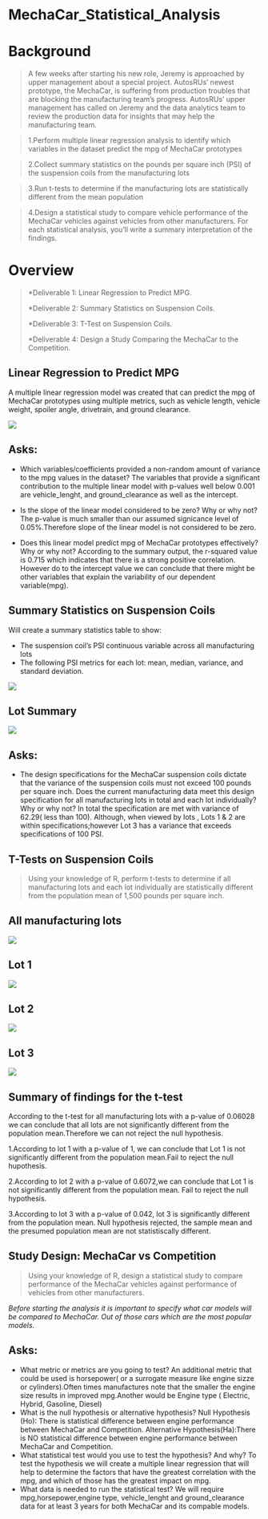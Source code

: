 # MechaCar_Statistical_Analysis

# Background
>A few weeks after starting his new role, Jeremy is approached by upper management about a special project. AutosRUs’ newest prototype, the MechaCar, is suffering from production troubles that are blocking the manufacturing team’s progress. AutosRUs’ upper management has called on Jeremy and the data analytics team to review the production data for insights that may help the manufacturing team.


>1.Perform multiple linear regression analysis to identify which variables in the dataset predict the mpg of MechaCar prototypes

>2.Collect summary statistics on the pounds per square inch (PSI) of the suspension coils from the manufacturing lots

>3.Run t-tests to determine if the manufacturing lots are statistically different from the mean population

>4.Design a statistical study to compare vehicle performance of the MechaCar vehicles against vehicles from other manufacturers. For each statistical analysis, you’ll write a summary interpretation of the findings.


# Overview
> *Deliverable 1: Linear Regression to Predict MPG.
> 
> *Deliverable 2: Summary Statistics on Suspension Coils.
> 
> *Deliverable 3: T-Test on Suspension Coils.
> 
> *Deliverable 4: Design a Study Comparing the MechaCar to the Competition.

## Linear Regression to Predict MPG
A multiple linear regression model was created that can predict the mpg of MechaCar prototypes using multiple metrics, such as vehicle length, vehicle weight, spoiler angle, drivetrain, and ground clearance. 

![](Images/MechaCar_lm.png)
## Asks:

* Which variables/coefficients provided a non-random amount of variance to the mpg values in the dataset?
The variables that provide a significant contribution to the multiple linear model with p-values well below 0.001 are vehicle_lenght, and ground_clearance as well as the intercept. 

* Is the slope of the linear model considered to be zero? Why or why not?
The p-value is much smaller than our assumed signicance level of 0.05%.Therefore slope of the linear model is not considered to be zero.

* Does this linear model predict mpg of MechaCar prototypes effectively? Why or why not?
According to the summary output, the r-squared value is 0.715 which indicates that there is a strong positive correlation. However do to the intercept value we can conclude that there might be other variables that explain the variability of our dependent variable(mpg).

## Summary Statistics on Suspension Coils
Will create a summary statistics table to show:
* The suspension coil’s PSI continuous variable across all manufacturing lots
* The following PSI metrics for each lot: mean, median, variance, and standard deviation.

![](Images/total_summary.png)

## Lot Summary
![](Images/lot_summary.png)
## Asks:
* The design specifications for the MechaCar suspension coils dictate that the variance of the suspension coils must not exceed 100 pounds per square inch. Does the current manufacturing data meet this design specification for all manufacturing lots in total and each lot individually? Why or why not?
In total the specification are met with variance of 62.29( less than 100). Although, when viewed by lots , Lots 1 & 2 are within specifications;however Lot 3 has a variance that exceeds specifications of 100 PSI.

## T-Tests on Suspension Coils
>Using your knowledge of R, perform t-tests to determine if all manufacturing lots and each lot individually are statistically different from the population mean of 1,500 pounds per square inch.

## All manufacturing lots
![](Images/all_lots.png)
## Lot 1
![](Images/lot1.png)

## Lot 2
![](Images/lot2.png)

## Lot 3
![](Images/lot3.png)

## Summary of findings for the t-test
According to the t-test for all manufacturing lots with a p-value of 0.06028 we can conclude that all lots are not significantly different from the population mean.Therefore we can not reject the null hypothesis.

1.According to lot 1 with a p-value of 1, we can conclude that Lot 1 is not significantly different from the population mean.Fail to reject the null hupothesis.

2.According to lot 2 with a p-value of 0.6072,we can conclude that Lot 1 is not significantly different from the population mean. Fail to reject the null hypothesis.

3.According to lot 3 with a p-value of 0.042, lot 3 is significantly different from the population mean. Null hypothesis rejected, the sample mean and the presumed population mean are not statistiscally different.

## Study Design: MechaCar vs Competition
>Using your knowledge of R, design a statistical study to compare performance of the MechaCar vehicles against performance of vehicles from other manufacturers.

*Before starting the analysis it is important to specify what car models will be compared to MechaCar. Out of those cars which are the most popular models.*

## Asks:
* What metric or metrics are you going to test?
An additional metric that could be used is horsepower( or a surrogate measure like engine sizze or cylinders).Often times manufactures note that the smaller the engine size results in improved mpg.Another would be Engine type ( Electric, Hybrid, Gasoline, Diesel)
* What is the null hypothesis or alternative hypothesis?
Null Hypothesis (Ho): There is statistical difference between engine performance between MechaCar and Competition.
Alternative Hypothesis(Ha):There is NO statistical difference between engine performance between MechaCar and Competition.
* What statistical test would you use to test the hypothesis? And why?
To test the hypothesis we will create a multiple linear regression that will help to determine the factors that have the greatest correlation with the mpg, and which of those has the greatest impact on mpg.
* What data is needed to run the statistical test?
We will require mpg,horsepower,engine type, vehicle_lenght and ground_clearance data for at least 3 years for both MechaCar and its compable models.




